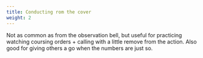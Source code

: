 ```yaml
---
title: Conducting rom the cover
weight: 2
---
```


Not as common as from the observation bell, but useful for practicing watching coursing orders + calling with a little remove from the action. Also good for giving others a go when the numbers are just so.